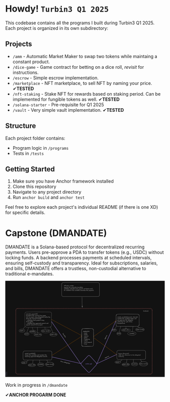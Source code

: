 # Howdy! `Turbin3 Q1 2025`

This codebase contains all the programs I built during Turbin3 Q1 2025. Each project is organized in its own subdirectory:

## Projects

- `/amm` - Automatic Market Maker to swap two tokens while maintaing a constant product.
- `/dice-game` - Game contract for betting on a dice roll, _revisit_ for instructions.
- `/escrow` - Simple escrow implementation.
- `/marketplace` - NFT marketplace, to sell NFT by naming your price. ✔<b>TESTED</b>
- `/nft-staking` - Stake NFT for rewards based on staking period. Can be implemented for fungible tokens as well. ✔<b>TESTED</b>
- `/solana-starter` - Pre-requisite for Q1 2025
- `/vault` - Very simple vault implementation. ✔<b>TESTED</b>

## Structure

Each project folder contains:

- Program logic in `/programs`
- Tests in `/tests`

## Getting Started

1. Make sure you have Anchor framework installed
2. Clone this repository
3. Navigate to any project directory
4. Run `anchor build` and `anchor test`

Feel free to explore each project's individual README (if there is one XD) for specific details.

# Capstone (DMANDATE)

DMANDATE is a Solana-based protocol for decentralized recurring payments. Users pre-approve a PDA to transfer tokens (e.g., USDC) without locking funds. A backend processes payments at scheduled intervals, ensuring self-custody and transparency. Ideal for subscriptions, salaries, and bills, DMANDATE offers a trustless, non-custodial alternative to traditional e-mandates.

![Architechture-Diagram](dmandate/architechture.png)

Work in progress in `/dmandate`

 ✔<b>ANCHOR PROGARM DONE</b>